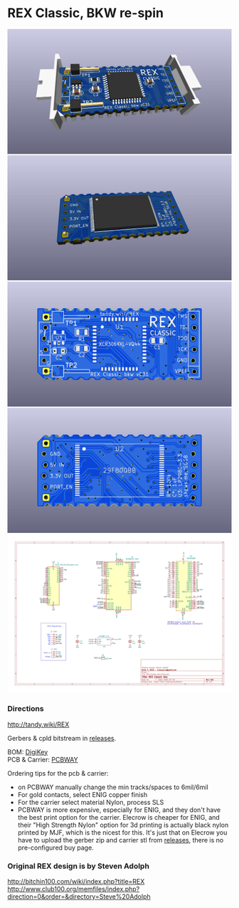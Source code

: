 # REX Classic, BKW re-spin
![](PCB/out/REX_Classic_bkw.f.jpg)  
![](PCB/out/REX_Classic_bkw.b.jpg)  
![](PCB/out/REX_Classic_bkw.top.jpg)  
![](PCB/out/REX_Classic_bkw.bottom.jpg)  
![](PCB/out/REX_Classic_bkw.svg)  

### Directions
http://tandy.wiki/REX

Gerbers & cpld bitstream in [releases](../../releases/latest).

BOM: [DigiKey](https://www.digikey.com/short/zwwvvr2j)  
PCB & Carrier: [PCBWAY](https://www.pcbway.com/project/shareproject/REX_Classic__BKW_re_spin.html)

Ordering tips for the pcb & carrier:  
* on PCBWAY manually change the min tracks/spaces to 6mil/6mil
* For gold contacts, select ENIG copper finish
* For the carrier select material Nylon, process SLS
* PCBWAY is more expensive, especially for ENIG, and they don't have the best print option for the carrier.
  Elecrow is cheaper for ENIG, and their "High Strength Nylon" option for 3d printing is actually black nylon printed by MJF, which is the nicest for this.
  It's just that on Elecrow you have to upload the gerber zip and carrier stl from [releases](../../releases/latest), there is no pre-configured buy page.

### Original REX design is by Steven Adolph
http://bitchin100.com/wiki/index.php?title=REX  
http://www.club100.org/memfiles/index.php?direction=0&order=&directory=Steve%20Adolph
